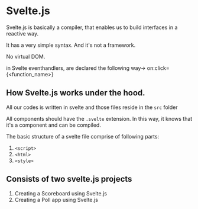 # Svelte.js

Svelte.js is basically a compiler, that enables us to build interfaces in a reactive way.

It has a very simple syntax. And it's not a framework.

No virtual DOM.

in Svelte eventhandlers, are declared the following way-> on:click={<function_name>}

## How Svelte.js works under the hood.

All our codes is written in svelte and those files reside in the `src` folder

All components should have the `.svelte` extension. In this way, it knows that it's a component and can be compiled.

The basic structure of a svelte file comprise of following parts:

1. `<script>`
1. `<html>`
1. `<style>`

## Consists of two svelte.js projects

1. Creating a Scoreboard using Svelte.js
1. Creating a Poll app using Svelte.js
